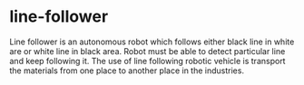# line-follower
Line follower is an autonomous robot which follows either black line in white are or white line in black area. Robot must be able to detect particular line and keep following it.
The use of line following robotic vehicle is transport the materials from one place to another place in the industries.
